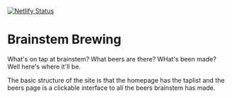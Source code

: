 [![Netlify Status](https://api.netlify.com/api/v1/badges/924a0bb5-dc0d-4068-b935-7fdfd31e5817/deploy-status)](https://app.netlify.com/sites/brainstem-taplist/deploys)

# Brainstem Brewing

What's on tap at brainstem? What beers are there? WHat's been made? Well here's where it'll be.

The basic structure of the site is that the homepage has the taplist and the beers page is a clickable interface to all the beers brainstem has made. 
